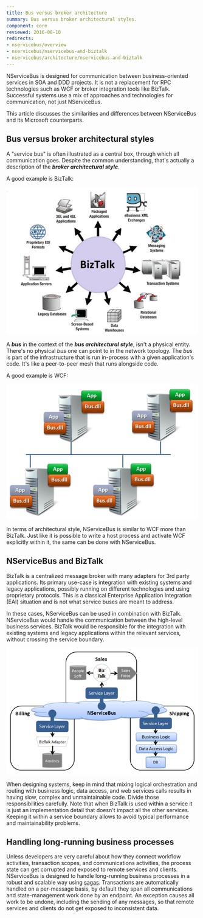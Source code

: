 ```yaml
---
title: Bus versus broker architecture
summary: Bus versus broker architectural styles.
component: core
reviewed: 2016-08-10
redirects:
- nservicebus/overview
- nservicebus/nservicebus-and-biztalk
- nservicebus/architecture/nservicebus-and-biztalk
---
```


NServiceBus is designed for communication between business-oriented services in SOA and DDD projects. It is not a replacement for RPC technologies such as WCF or broker integration tools like BizTalk. Successful systems use a mix of approaches and technologies for communication, not just NServiceBus.

This article discusses the similarities and differences between NServiceBus and its Microsoft counterparts.


## Bus versus broker architectural styles 

A "service bus" is often illustrated as a central box, through which all communication goes. Despite the common understanding, that's actually a description of the **_broker architectural style_**. 

A good example is BizTalk:

![BizTalk](biztalk.jpg)


A **_bus_** in the context of the **_bus architectural style_**, isn't a physical entity. There's no physical _bus_ one can point to in the network topology. The _bus_ is part of the infrastructure that is run in-process with a given application's code. It's like a peer-to-peer mesh that runs alongside code.

A good example is WCF:

![deployment topology](deployment-topology.jpg)

In terms of architectural style, NServiceBus is similar to WCF more than BizTalk. Just like it is possible to write a host process and activate WCF explicitly within it, the same can be done with NServiceBus. 


## NServiceBus and BizTalk

BizTalk is a centralized message broker with many adapters for 3rd party applications. Its primary use-case is integration with existing systems and legacy applications, possibly running on different technologies and using proprietary protocols. This is a classical Enterprise Application Integration (EAI) situation and is not what service buses are meant to address.

In these cases, NServiceBus can be used in combination with BizTalk. NServiceBus would handle the communication between the high-level business services. BizTalk would be responsible for the integration with existing systems and legacy applications within the relevant services, without crossing the service boundary. 

![How NServiceBus and BizTalk fit together in an architecture](nservicebus-biztalk.png)

When designing systems, keep in mind that mixing logical orchestration and routing with business logic, data access, and web services calls results in having slow, complex and unmaintainable code. Divide those responsibilities carefully. Note that when BizTalk is used within a service it is just an implementation detail that doesn't impact all the other services. Keeping it within a service boundary allows to avoid typical performance and maintainability problems.


## Handling long-running business processes

Unless developers are very careful about how they connect workflow activities, transaction scopes, and communications activities, the process state can get corrupted and exposed to remote services and clients. NServiceBus is designed to handle long-running business processes in a robust and scalable way using [sagas](/nservicebus/sagas/). Transactions are automatically handled on a per-message basis, by default they span all communications and state-management work done by an endpoint. An exception causes all work to be undone, including the sending of any messages, so that remote services and clients do not get exposed to inconsistent data.
